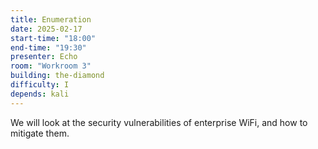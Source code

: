 ```yaml
---
title: Enumeration
date: 2025-02-17
start-time: "18:00"
end-time: "19:30"
presenter: Echo
room: "Workroom 3"
building: the-diamond
difficulty: I
depends: kali
---
```


We will look at the security vulnerabilities of enterprise WiFi, and how to mitigate them.